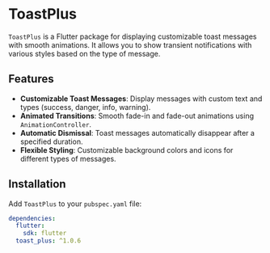 # ToastPlus

`ToastPlus` is a Flutter package for displaying customizable toast messages with smooth animations. It allows you to show transient notifications with various styles based on the type of message.

## Features

- **Customizable Toast Messages**: Display messages with custom text and types (success, danger, info, warning).
- **Animated Transitions**: Smooth fade-in and fade-out animations using `AnimationController`.
- **Automatic Dismissal**: Toast messages automatically disappear after a specified duration.
- **Flexible Styling**: Customizable background colors and icons for different types of messages.

## Installation

Add `ToastPlus` to your `pubspec.yaml` file:

```yaml
dependencies:
  flutter:
    sdk: flutter
  toast_plus: ^1.0.6
